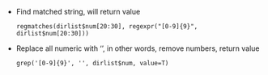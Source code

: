 * Find matched string, will return value

  `regmatches(dirlist$num[20:30], regexpr("[0-9]{9}", dirlist$num[20:30]))`

* Replace all numeric with ‘’, in other words, remove numbers, return value

  `grep('[0-9]{9}', '', dirlist$num, value=T)`
